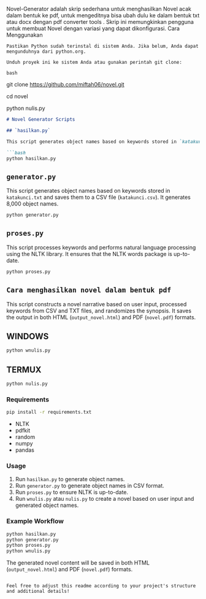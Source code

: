 Novel-Generator adalah skrip sederhana untuk menghasilkan Novel acak dalam bentuk ke pdf, untuk mengeditnya bisa ubah dulu
ke dalam bentuk txt atau docx dengan pdf converter tools . Skrip ini memungkinkan pengguna untuk membuat Novel dengan variasi yang dapat dikonfigurasi.
Cara Menggunakan

    Pastikan Python sudah terinstal di sistem Anda. Jika belum, Anda dapat mengunduhnya dari python.org.

    Unduh proyek ini ke sistem Anda atau gunakan perintah git clone:

    bash
git clone https://github.com/miftah06/novel.git

cd novel

python nulis.py

```markdown
# Novel Generator Scripts

## `hasilkan.py`

This script generates object names based on keywords stored in `katakunci.txt`. It generates 10,000 object names and saves them to `katakunci.txt`.

```bash
python hasilkan.py
```

## `generator.py`

This script generates object names based on keywords stored in `katakunci.txt` and saves them to a CSV file (`katakunci.csv`). It generates 8,000 object names.

```bash
python generator.py
```

## `proses.py`

This script processes keywords and performs natural language processing using the NLTK library. It ensures that the NLTK words package is up-to-date.

```bash
python proses.py
```

## `Cara menghasilkan novel dalam bentuk pdf`

This script constructs a novel narrative based on user input, processed keywords from CSV and TXT files, and randomizes the synopsis. It saves the output in both HTML (`output_novel.html`) and PDF (`novel.pdf`) formats.

## WINDOWS

```bash
python wnulis.py
```
## TERMUX


```bash
python nulis.py
```

### Requirements


```bash
pip install -r requirements.txt
```

- NLTK
- pdfkit
- random
- numpy
- pandas

### Usage

1. Run `hasilkan.py` to generate object names.
2. Run `generator.py` to generate object names in CSV format.
3. Run `proses.py` to ensure NLTK is up-to-date.
4. Run `wnulis.py` atau `nulis.py` to create a novel based on user input and generated object names.

### Example Workflow

```bash
python hasilkan.py
python generator.py
python proses.py
python wnulis.py
```

The generated novel content will be saved in both HTML (`output_novel.html`) and PDF (`novel.pdf`) formats.
```

Feel free to adjust this readme according to your project's structure and additional details!